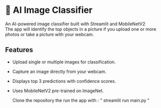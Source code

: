 # 📸 AI Image Classifier

An AI-powered image classifier built with Streamlit and MobileNetV2  
The app will identify the top objects in a picture if you upload one or more photos or take a picture with your webcam.

## Features
- Upload single or multiple images for classification.
- Capture an image directly from your webcam.
- Displays top 3 predictions with confidence scores.
- Uses MobileNetV2 pre-trained on ImageNet.

  Clone the repository
  the run the app with : " streamlit run main.py "
